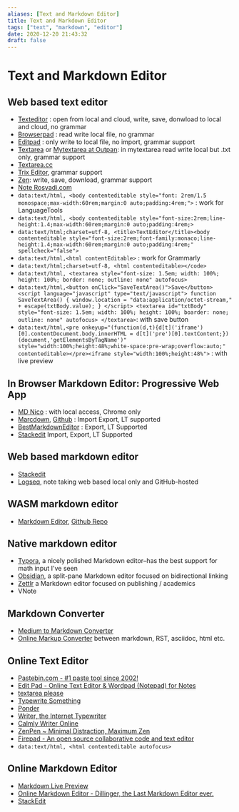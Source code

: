 ```yaml
---
aliases: [Text and Markdown Editor]
title: Text and Markdown Editor
tags: ["text", "markdown", "editor"]
date: 2020-12-20 21:43:32
draft: false
---
```


# Text and Markdown Editor

## Web based text editor

- [Texteditor](https://texteditor.co/) : open from local and cloud, write, save, donwload to local and cloud, no grammar
- [Browserpad](https://browserpad.org/#) : read write local file, no grammar
- [Editpad](https://www.editpad.org/) : only write to local file, no import, grammar support
- [Textarea](https://textarea.online/) or [Mytextarea at Outpan](https://www.outpan.com/app/e7d5b37405/mytextarea): in mytextarea read write local but .txt only, grammar support
- [Textarea.cc](https://textarea.cc/)
- [Trix Editor](https://trix-editor.org/), grammar support
- [Zen](https://zen.unit.ms/): write, save, download, grammar support
- [Note Rosyadi.com](http://file.rosyadi.com/note.html)
- `data:text/html, <body contenteditable style="font: 2rem/1.5 monospace;max-width:60rem;margin:0 auto;padding:4rem;">` : work for LanguageTools
- `data:text/html, <body contenteditable style="font-size:2rem;line-height:1.4;max-width:60rem;margin:0 auto;padding:4rem;>`
- `data:text/html;charset=utf-8, <title>TextEditor</title><body contenteditable style="font-size:2rem;font-family:monaco;line-height:1.4;max-width:60rem;margin:0 auto;padding:4rem;" spellcheck="false">`
- `data:text/html,<html contentEditable>` : work for Grammarly
- `data:text/html;charset=utf-8, <html contenteditable></code>`
- `data:text/html, <textarea style="font-size: 1.5em; width: 100%; height: 100%; border: none; outline: none" autofocus>`
- `data:text/html,<button onClick="SaveTextArea()">Save</button> <script language="javascript" type="text/javascript"> function SaveTextArea() { window.location = "data:application/octet-stream," + escape(txtBody.value); } </script> <textarea id="txtBody" style="font-size: 1.5em; width: 100%; height: 100%; boarder: none; outline: none" autofocus> </textarea>`: with save button
- `data:text/html,<pre onkeyup="(function(d,t){d[t]('iframe')[0].contentDocument.body.innerHTML = d[t]('pre')[0].textContent;})(document,'getElementsByTagName')" style="width:100%;height:48%;white-space:pre-wrap;overflow:auto;" contenteditable></pre><iframe style="width:100%;height:48%">` : with live preview

## In Browser Markdown Editor: Progressive Web App

- [MD Nico](https://md.nico.dev/) : with local access, Chrome only
- [Marcdown](https://liyasthomas.github.io/marcdown/), [Github](https://github.com/liyasthomas/marcdown) : Import Export, LT supported
- [BestMarkdownEditor](https://www.bestmarkdowneditor.com/) : Export, LT Supported
- [Stackedit](https://stackedit.io/app#) Import, Export, LT Supported

## Web based markdown editor

- [Stackedit](https://stackedit.io/)
- [Logseq](https://logseq.com/), note taking web based local only and GitHub-hosted

## WASM markdown editor

- [Markdown Editor](https://rsms.me/markdown-wasm/), [Github Repo](https://github.com/rsms/markdown-wasm)

## Native markdown editor

- [Typora](https://typora.io/), a nicely polished Markdown editor–has the best support for math input I've seen
- [Obsidian](https://obsidian.md/features), a split-pane Markdown editor focused on bidirectional linking
- [Zettlr](https://www.zettlr.com/) a Markdown editor focused on publishing / academics
- VNote

## Markdown Converter

- [Medium to Markdown Converter](https://medium-to-markdown.com/)
- [Online Markup Converter](https://markup.rocks/) between markdown, RST, asciidoc, html etc.

## Online Text Editor

- [Pastebin.com - #1 paste tool since 2002!](https://pastebin.com/)
- [Edit Pad - Online Text Editor & Wordpad (Notepad) for Notes](https://www.editpad.org/)
- [textarea please](https://textareaplease.com/)
- [Typewrite Something](https://typewritesomething.com/)
- [Ponder](https://ponder.joeldare.com/app/)
- [Writer, the Internet Typewriter](https://writer.bighugelabs.com/welcome)
- [Calmly Writer Online](https://www.calmlywriter.com/online/)
- [ZenPen \~ Minimal Distraction, Maximum Zen](https://zenpen.io/)
- [Firepad - An open source collaborative code and text editor](https://firepad.io/)
- `data:text/html, <html contenteditable autofocus>`

## Online Markdown Editor

- [Markdown Live Preview](https://markdownlivepreview.com/)
- [Online Markdown Editor - Dillinger, the Last Markdown Editor ever.](https://dillinger.io/)
- [StackEdit](https://stackedit.io/app#)
